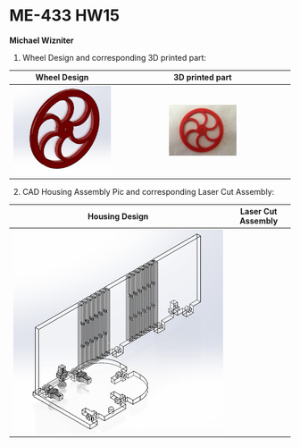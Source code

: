 # ME-433 HW15
**Michael Wizniter**

1. Wheel Design and corresponding 3D printed part:

Wheel Design                            | 3D printed part
:--------------------------------------:|:--------------------------------------:
<img src="imgs/wheel.PNG" height="99%"> | <img src="imgs/wheel_actual.JPG" width="40%">

2. CAD Housing Assembly Pic and corresponding Laser Cut Assembly:

Housing Design                   | Laser Cut Assembly
:-------------------------------:|:----------------------------------------:
![housing.png](imgs/housing.PNG) |
